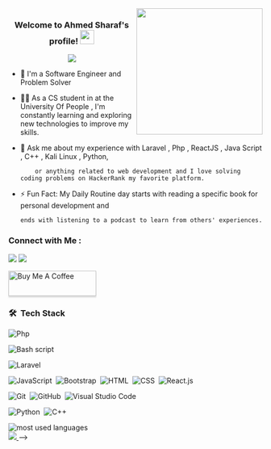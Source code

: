 
<img width="250" align="right" src="https://c.tenor.com/_DOBjnGspYAAAAAM/code-coding.gif">

<h3 align="center">
  Welcome to Ahmed Sharaf's profile!
  <img src="https://media.giphy.com/media/hvRJCLFzcasrR4ia7z/giphy.gif" width="28">
</h3>

<!-- Typing SVG by DenverCoder1 - https://github.com/DenverCoder1/readme-typing-svg -->
<p align="center">
  <a href="https://github.com/DenverCoder1/readme-typing-svg">
    
   <img src="https://readme-typing-svg.herokuapp.com/?lines=Software%20Back-end%20Engineer;Always%20learning%20new%20things&font=Fira%20Code&center=true&width=440&height=45&color=f75c7e&vCenter=true&size=22">
   
  </a>
</p> 



- 🏢 I'm a Software Engineer and Problem Solver
  
- 👨‍💻 As a CS student in at the University Of People , I'm constantly learning and exploring new technologies to improve my skills.
  
- 💬 Ask me about my experience with Laravel , Php , ReactJS , Java Script , C++ , Kali Linux , Python,
  
          or anything related to web development and I love solving coding problems on HackerRank my favorite platform.
  
- ⚡ Fun Fact: My Daily Routine day starts with reading a specific book for personal development and
  
      ends with listening to a podcast to learn from others' experiences.



### Connect with Me :

<a href="https://www.linkedin.com/in/ahmedsharaf99/" target="_blank"><img src="https://img.shields.io/badge/-Ahmed%20Sharaf-0077B5?style=for-the-badge&logo=Linkedin&logoColor=white"/></a>
<a href="https://t.me/ahmedsharaf55" target="_blank"><img src="https://img.shields.io/badge/-Yousef%20Dergham-0077B5?style=for-the-badge&logo=Telegram&logoColor=white"/></a>

<a href="https://www.buymeacoffee.com/yousefdergham" target="_blank"><img src="https://cdn.buymeacoffee.com/buttons/v2/lato-orange.png" alt="Buy Me A Coffee" style="height: 50px !important;width: 174px !important;box-shadow: 0px 3px 2px 0px rgba(190, 190, 190, 0.5) !important;-webkit-box-shadow: 0px 3px 2px 0px rgba(190, 190, 190, 0.5) !important;" ></a>

### 🛠 &nbsp;Tech Stack

![Php](https://img.shields.io/badge/PHP-777BB4?style=flat&logo=php&logoColor=white)&nbsp;

![Bash script](https://img.shields.io/badge/Shell_Script-121011?style=flat&logo=gnu-bash&logoColor=white)&nbsp;

![Laravel](https://img.shields.io/badge/Laravel-FF2D20?style=flat&logo=laravel&logoColor=white)&nbsp;

![JavaScript](https://img.shields.io/badge/-JavaScript-05122A?style=flat&logo=javascript)&nbsp;
![Bootstrap](https://img.shields.io/badge/-Bootstrap-05122A?style=flat&logo=bootstrap&logoColor=563D7C)&nbsp;
![HTML](https://img.shields.io/badge/-HTML-05122A?style=flat&logo=HTML5)&nbsp;
![CSS](https://img.shields.io/badge/-CSS-05122A?style=flat&logo=CSS3&logoColor=1572B6)&nbsp;
![React.js](https://img.shields.io/badge/-React-05122A?style=flat&logo=react)

![Git](https://img.shields.io/badge/-Git-05122A?style=flat&logo=git)&nbsp;
![GitHub](https://img.shields.io/badge/-GitHub-05122A?style=flat&logo=github)&nbsp;
![Visual Studio Code](https://img.shields.io/badge/-Visual%20Studio%20Code-05122A?style=flat&logo=visual-studio-code&logoColor=007ACC)&nbsp;

![Python](https://img.shields.io/badge/-Python%20-05122A?style=flat&logo=python)&nbsp;
![C++](https://img.shields.io/badge/C%2B%2B-00599C?style=flat&logo=c%2B%2B&logoColor=white)&nbsp;




<img align="left" src="https://github-readme-stats.vercel.app/api/top-langs?username=yousefdergham&show_icons=true&locale=en&layout=compact&theme=radical" alt="most used languages" />
<br>
<a href="https://komarev.com/ghpvc/?username=yousefdergham&style=for-the-badge">
    <img src="https://komarev.com/ghpvc/?username=yousefdergham&style=for-the-badge">
</a>
-->
